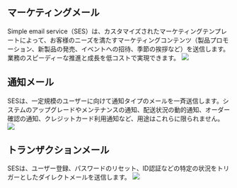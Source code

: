 ## マーケティングメール
Simple email service（SES）は、カスタマイズされたマーケティングテンプレートによって、お客様のニーズを満たすマーケティングコンテンツ（製品プロモーション、新製品の発売、イベントへの招待、季節の挨拶など）を送信します。業務のスピーディーな推進と成長を低コストで実現できます。
![](https://main.qcloudimg.com/raw/c8148c02c57d0a83c6c8d646a9ffee49.png)

## 通知メール
SESは、一定規模のユーザーに向けて通知タイプのメールを一斉送信します。システムのアップグレードやメンテナンスの通知、配送状況の動的通知、オーダー確認の通知、クレジットカード利用通知など、用途はこれらに限られません。
![](https://main.qcloudimg.com/raw/0f87eee786f5af4783ea19e2d8ce0fda.png)

## トランザクションメール
SESは、ユーザー登録、パスワードのリセット、ID認証などの特定の状況をトリガーとしたダイレクトメールを送信します。
![](https://main.qcloudimg.com/raw/a31c805dd293e37e253cf1d07fb0d857.png)

